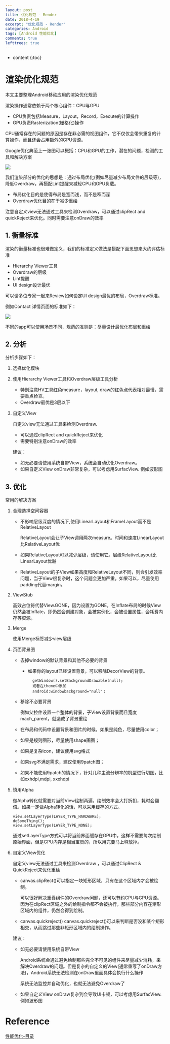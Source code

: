 ```yaml
---
layout: post
title: 优化规范 - Render
date: 2018-4-19
excerpt: "优化规范 - Render"
categories: Android
tags: [Android 性能优化]
comments: true
lefttrees: true
---
```


* content
{:toc}




# 渲染优化规范

本文主要整理Android移动应用的渲染优化规范

渲染操作通常依赖于两个核心组件：CPU与GPU

- CPU负责包括Measure，Layout，Record，Execute的计算操作
- GPU负责Rasterization(栅格化)操作

CPU通常存在的问题的原因是存在非必需的视图组件，它不仅仅会带来重复的计算操作，而且还会占用额外的GPU资源。

Google优化典范上一张图可以概括：CPU和GPU的工作，潜在的问题，检测的工具和解决方案
 
![](http://i.imgur.com/SiZVlJ9.png)

我们渲染部分的优化的思想是：通过布局优化(例如尽量减少布局文件的层级等)，降低Overdraw，再搭配Lint提醒来减轻CPU和GPU负载。

- 布局优化目的是使得布局是宽而浅，而不是窄而深
- Overdraw优化目的在于减少重绘

注意自定义view无法通过工具来检测Overdraw，可以通过clipRect and quickReject来优化。同时需要注意onDraw的效率

## 1. 衡量标准

渲染的衡量标准也很难做定义，我们的标准定义做法是搭配下面思想来大约评估标准

- Hierarchy Viewer工具
- Overdraw的层级
- Lint提醒
- UI design设计最优

可以请多位专家一起来Review如何设定UI design最优的布局，Overdraw标准。

例如Contact 详情页面的标准如下：

![](https://i.imgur.com/ogo3Ie8.jpg)

不同的app可以使用场景不同，规范的准则是：尽量设计最优化布局和重绘

## 2. 分析

分析步骤如下：

1. 选择优化模块
2. 使用Hierarchy Viewer工具和Overdraw层级工具分析

    - 特别注意HV工具红色measure，layout, draw的红色点代表相对最慢，需要重点检查。
    - Overdraw最优是3层以下
    
3. 自定义View
    
    自定义view无法通过工具来检测Overdraw. 
    
    - 可以通过clipRect and quickReject来优化
    - 需要特别注意onDraw的效率

    建议：
    
    - 如无必要请使用系统自带View，系统会自动优化Overdraw。
    - 如果自定义View onDraw非常复杂，可以考虑用SurfacView. 例如波形图

## 3. 优化

常用的解决方案

1. 合理选择空间容器

    - 不影响层级深度的情况下,使用LinearLayout和FrameLayout而不是RelativeLayout

        RelativeLayout会让子View调用两次measure。时间和速度LinearLayout比RelativeLayout优
    
    - 如果RelativeLayout可以减少层级，请使用它。层级RelativeLayout比LinearLayout优越
    - RelativeLayout的子View如果高度和RelativeLayout不同，则会引发效率问题，当子View很复杂时，这个问题会更加严重。如果可以，尽量使用padding代替margin。


2.	ViewStub

    高效占位符代替View.GONE，因为设置为GONE，在Inflate布局的时候View仍然会被Inflate，即仍然会创建对象，会被实例化，会被设置属性，会耗费内存等资源。
3.	Merge

    使用Merge标签减少view层级
4.	页面背景图 
    
    - 去掉window的默认背景和其他不必要的背景
        - 如果你的layout已经设置背景，可以移除DecorView的背景。
        
                getWindow().setBackgroundDrawable(null); 
                或者在theme中添加
                android:windowbackground="null"；

    - 移除不必要背景
    
        例如父控件设置一个整体的背景，子View设置背景而且宽度mach_parent，就造成了背景重绘

    - 在布局和代码中设置背景和图片的时候，如果是纯色，尽量使用color；
    - 如果是规则图形，尽量使用shape画图；
    - 如果是复杂icon，建议使用svg格式
    - 如果svg不满足需求，建议使用9patch图；
    - 如果不能使用9patch的情况下，针对几种主流分辨率的机型进行切图，比如xxhdpi,mdpi, xxxhdpi

5.	慎用Alpha

    做Alpha转化就需要对当前View绘制两遍，绘制效率会大打折扣，耗时会翻倍。如果一定做Alpha转化的话，可以采用缓存的方式。
    
        view.setLayerType(LAYER_TYPE_HARDWARE);
        doSomeThing();
        view.setLayerType(LAYER_TYPE_NONE);
        
    通过setLayerType方式可以将当前界面缓存在GPU中，这样不需要每次绘制原始界面，但是GPU内存是相当宝贵的，所以用完要马上释放掉。
6.	自定义View优化
    
    自定义view无法通过工具来检测Overdraw ，可以通过ClipRect & QuickReject来优化重绘
    
    - canvas.clipRect()可以指定一块矩形区域，只有在这个区域内才会被绘制。

        可以很好解决重叠组件的Overdraw问题，还可以节约CPU与GPU资源。因为在clipRect区域之外的绘制指令都不会被执行，那些部分内容在矩形区域内的组件，仍然会得到绘制。
    - canvas.quickreject()
        canvas.quickreject()可以来判断是否没和某个矩形相交，从而跳过那些非矩形区域内的绘制操作。
    
    建议：
    
    - 如无必要请使用系统自带View
        
        Android系统会通过避免绘制那些完全不可见的组件来尽量减少消耗，来解决Overdraw的问题。但是复杂的自定义的View(通常重写了onDraw方法)，Android系统无法检测在onDraw里面具体会执行什么操作
        
        系统无法监控并自动优化，也就无法避免Overdraw了
        
    - 如果自定义View onDraw复杂到会导致UI卡顿，可以考虑用SurfacView. 例如波形图

# Reference

[性能优化-目录](http://vivianking6855.github.io/2018/01/24/Android-optimization-index/)